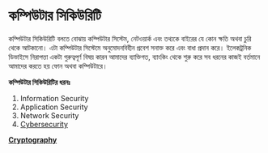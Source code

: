 # কম্পিউটার সিকিউরিটি        
কম্পিউটার সিকিউরিটি বলতে বোঝায় কম্পিউটার সিস্টেম, নেটওয়ার্ক এবং তথ্যকে বাইরের যে কোন ক্ষতি অথবা চুরি থেকে আটকানো। এটা কম্পিউটার সিস্টেমে অনুমোদনবিহীন প্রবেশ সনাক্ত করে এবং বাধা প্রদান করে। ইলেকট্রনিক ডিভাইসে নিরাপত্তা একটা গুরুত্বপূর্ণ বিষয় কারন আমাদের ব্যাক্তিগত, ব্যাংকিং থেকে শুরু করে সব ধরনের কাজই বর্তমানে আমাদের করতে হয় ফোন অথবা কম্পিউটারে।                        

**কম্পিউটার সিকিউরিটির ধরনঃ**               
1. Information Security              
2. Application Security               
3. Network Security          
4. [Cybersecurity](ComputerSecurity/Cybersecurity.md)          

**[Cryptography](ComputerSecurity/Cryptography.md)**